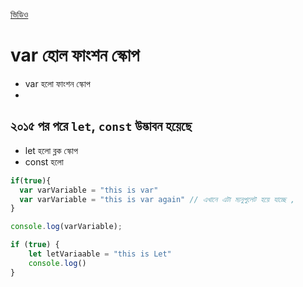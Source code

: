 [ভিডিও](https://www.youtube.com/watch?v=6LvKgfLP8uU&list=PLHiZ4m8vCp9Nflbo9a0pZuLscG_Xc7DKq&index=4)
# var হোল ফাংশন স্কোপ
 - var হলো ফাংশন স্কোপ
 - 

## ২০১৫ পর  পরে `let`,  `const`  উদ্ভাবন হয়েছে
-   let হলো ব্লক স্কোপ
-  const হলো 

```js
if(true){
  var varVariable = "this is var"
  var varVariable = "this is var again" // এখানে এটা ম্যনুপুলেট হয়ে যাচ্ছে ,
}

console.log(varVariable);

if (true) {
	let letVariaable = "this is Let"
	console.log()
}
```